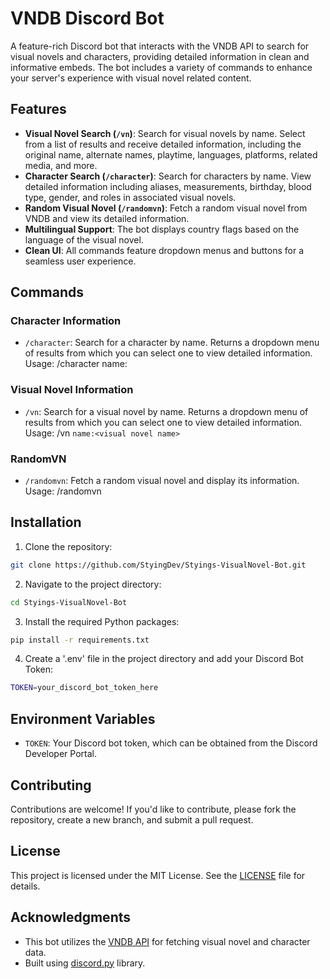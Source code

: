 # VNDB Discord Bot

A feature-rich Discord bot that interacts with the VNDB API to search for visual novels and characters, providing detailed information in clean and informative embeds. The bot includes a variety of commands to enhance your server's experience with visual novel related content.

## Features

- **Visual Novel Search (`/vn`)**: Search for visual novels by name. Select from a list of results and receive detailed information, including the original name, alternate names, playtime, languages, platforms, related media, and more.
- **Character Search (`/character`)**: Search for characters by name. View detailed information including aliases, measurements, birthday, blood type, gender, and roles in associated visual novels.
- **Random Visual Novel (`/randomvn`)**: Fetch a random visual novel from VNDB and view its detailed information.
- **Multilingual Support**: The bot displays country flags based on the language of the visual novel.
- **Clean UI**: All commands feature dropdown menus and buttons for a seamless user experience.

## Commands

### Character Information
- `/character`: Search for a character by name. Returns a dropdown menu of results from which you can select one to view detailed information.
  Usage: /character name:<character name>

### Visual Novel Information
- `/vn`: Search for a visual novel by name. Returns a dropdown menu of results from which you can select one to view detailed information.
  Usage: /vn `name:<visual novel name>`

### RandomVN
- `/randomvn`: Fetch a random visual novel and display its information.
  Usage: /randomvn

## Installation

1. Clone the repository:

  ```bash
  git clone https://github.com/StyingDev/Styings-VisualNovel-Bot.git
  ```

2. Navigate to the project directory:
  ```bash
  cd Styings-VisualNovel-Bot
  ```

3. Install the required Python packages:

  ```bash
  pip install -r requirements.txt
  ```

4. Create a '.env' file in the project directory and add your Discord Bot Token:

  ```bash
  TOKEN=your_discord_bot_token_here
  ```

## Environment Variables

- `TOKEN`: Your Discord bot token, which can be obtained from the Discord Developer Portal.

## Contributing

Contributions are welcome! If you'd like to contribute, please fork the repository, create a new branch, and submit a pull request.

## License

This project is licensed under the MIT License. See the [LICENSE](LICENSE) file for details.

## Acknowledgments

- This bot utilizes the [VNDB API](https://vndb.org/d11) for fetching visual novel and character data.
- Built using [discord.py](https://discordpy.readthedocs.io/) library.
